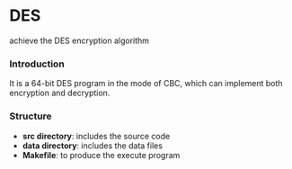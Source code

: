 # DES
 achieve the DES encryption algorithm

### Introduction
It is a 64-bit DES program in the mode of CBC, which can implement both encryption and decryption.

### Structure

* **src directory**: includes the source code
* **data directory**: includes the data files
* **Makefile**: to produce the execute program
